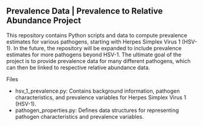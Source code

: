 ## Prevalence Data | Prevalence to Relative Abundance Project


This repository contains Python scripts and data to compute prevalence estimates for various pathogens, starting with Herpes Simplex Virus 1 (HSV-1). In the future, the repository will be expanded to include prevalence estimates for more pathogens beyond HSV-1. The ultimate goal of the project is to provide prevalence data for many different pathogens, which can then be linked to respective relative abundance data. 

Files
 - hsv_1_prevalence.py: Contains background information, pathogen characteristics, and prevalence variables for Herpes Simplex Virus 1 (HSV-1).
 - pathogen_properties.py: Defines data structures for representing pathogen characteristics and prevalence variables.
